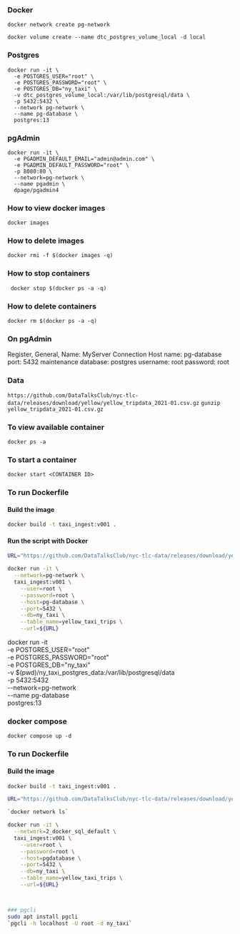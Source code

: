### Docker
`docker network create pg-network`

`docker volume create --name dtc_postgres_volume_local -d local`
### Postgres
```
docker run -it \
  -e POSTGRES_USER="root" \
  -e POSTGRES_PASSWORD="root" \
  -e POSTGRES_DB="ny_taxi" \
  -v dtc_postgres_volume_local:/var/lib/postgresql/data \
  -p 5432:5432 \
  --network pg-network \
  --name pg-database \
  postgres:13
```

### pgAdmin
```
docker run -it \
  -e PGADMIN_DEFAULT_EMAIL="admin@admin.com" \
  -e PGADMIN_DEFAULT_PASSWORD="root" \
  -p 8080:80 \
  --network=pg-network \
  --name pgadmin \
  dpage/pgadmin4
```

### How to view docker images
`docker images`

### How to delete images
`docker rmi -f $(docker images -q)`

### How to stop containers
` docker stop $(docker ps -a -q)`

### How to delete containers
`docker rm $(docker ps -a -q)`

### On pgAdmin
Register, General, 
Name: MyServer
Connection
Host name: pg-database
port: 5432
maintenance database: postgres
username: root
password: root


### Data 
`https://github.com/DataTalksClub/nyc-tlc-data/releases/download/yellow/yellow_tripdata_2021-01.csv.gz`
`gunzip yellow_tripdata_2021-01.csv.gz`


### To view available container
`docker ps -a`

### To start a container
`docker start <CONTAINER ID>`



### To run Dockerfile

#### Build the image

```bash
docker build -t taxi_ingest:v001 .
```

#### Run the script with Docker

```bash
URL="https://github.com/DataTalksClub/nyc-tlc-data/releases/download/yellow/yellow_tripdata_2021-01.csv.gz"

docker run -it \
  --network=pg-network \
  taxi_ingest:v001 \
    --user=root \
    --password=root \
    --host=pg-database \
    --port=5432 \
    --db=ny_taxi \
    --table_name=yellow_taxi_trips \
    --url=${URL}
```



docker run -it \
  -e POSTGRES_USER="root" \
  -e POSTGRES_PASSWORD="root" \
  -e POSTGRES_DB="ny_taxi" \
  -v $(pwd)/ny_taxi_postgres_data:/var/lib/postgresql/data \
  -p 5432:5432 \
  --network=pg-network \
  --name pg-database \
  postgres:13



### docker compose
`docker compose up -d`

### To run Dockerfile

#### Build the image

```bash
docker build -t taxi_ingest:v001 .
```

```bash
URL="https://github.com/DataTalksClub/nyc-tlc-data/releases/download/yellow/yellow_tripdata_2021-01.csv.gz"

`docker network ls`

docker run -it \
  --network=2_docker_sql_default \
  taxi_ingest:v001 \
    --user=root \
    --password=root \
    --host=pgdatabase \
    --port=5432 \
    --db=ny_taxi \
    --table_name=yellow_taxi_trips \
    --url=${URL}



### pgcli
sudo apt install pgcli
`pgcli -h localhost -U root -d ny_taxi`